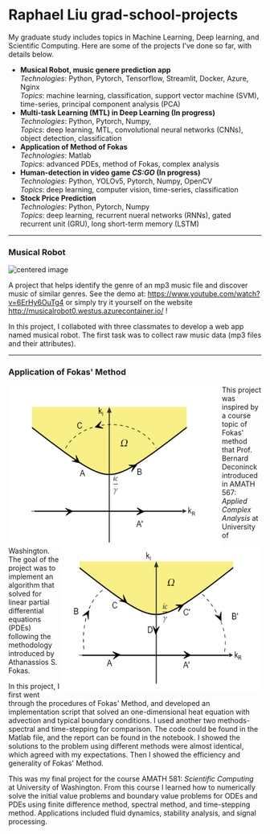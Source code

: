 # Raphael Liu grad-school-projects


My graduate study includes topics in Machine Learning, Deep learning, and Scientific Computing. Here are some of the projects I've done so far, with details below.
  
* **Musical Robot, music genere prediction app** <br>
  *Technologies*: Python, Pytorch, Tensorflow, Streamlit, Docker, Azure, Nginx<br>
  *Topics*: machine learning, classification, support vector machine (SVM), time-series, principal component analysis (PCA)
* **Multi-task Learning (MTL) in Deep Learning (In progress)**<br>
  *Technologies*: Python, Pytorch, Numpy, <br>
  *Topics*: deep learning, MTL, convolutional neural networks (CNNs), object detection, classification
* **Application of Method of Fokas**<br>
  *Technologies*: Matlab<br>
  *Topics*: advanced PDEs, method of Fokas, complex analysis 
* **Human-detection in video game *CS:GO* (In progress)**<br>
  *Technologies*: Python, YOLOv5, Pytorch, Numpy, OpenCV<br>
  *Topics*: deep learning, computer vision, time-series, classification 
* **Stock Price Prediction**<br>
  *Technologies*: Python, Pytorch, Numpy<br>
  *Topics*: deep learning, recurrent nueral networks (RNNs), gated recurrent unit (GRU), long short-term memory (LSTM)

---
### Musical Robot
<div class="verticalhorizontal">
    <img src="https://user-images.githubusercontent.com/91817346/168462109-775d4377-eb91-42da-ad46-148480049309.png" width ="300" height="290" alt="centered image" />
</div>

A project that helps identify the genre of an mp3 music file and discover music of similar genres. See the demo at: https://www.youtube.com/watch?v=6ErHy6OuTg4 or simply try it yourself on the website http://musicalrobot0.westus.azurecontainer.io/ !

In this project, I collaboted with three classmates to develop a web app named musical robot. The first task was to collect raw music data (mp3 files and their attributes).

--- 
### Application of Fokas' Method 
<div class="verticalhorizontal">
    <img style="float: left;" src="Application of method of Fokas/3.PNG" width ="425" height="320" alt="centered image" />
    <img style="float: right;" src="Application of method of Fokas/2.PNG" width ="400" height="290" alt="centered image" />
</div>

This project was inspired by a course topic of Fokas' method that Prof. Bernard Deconinck introduced in AMATH 567: *Applied Complex Analysis* at University of Washington. The goal of the project was to implement an algorithm that solved for linear partial differential equations (PDEs) following the methodology introduced by Athanassios S. Fokas. 

In this project, I first went through the procedures of Fokas' Method, and developed an implementation script that solved an one-dimensional heat equation with advection and typical boundary conditions. I used another two methods-spectral and time-stepping for comparison. The code could be found in the Matlab file, and the report can be found in the notebook. I showed the solutions to the problem using different methods were almost identical, which agreed with my expectations. Then I showed the efficiency and generality of Fokas' Method. 

This was my final project for the course AMATH 581: *Scientific Computing* at University of Washington. From this course I learned how to numerically solve the initial value problems and boundary value problems for ODEs and PDEs using finite difference method, spectral method, and time-stepping method. Applications included fluid dynamics, stability analysis, and signal processing. 
